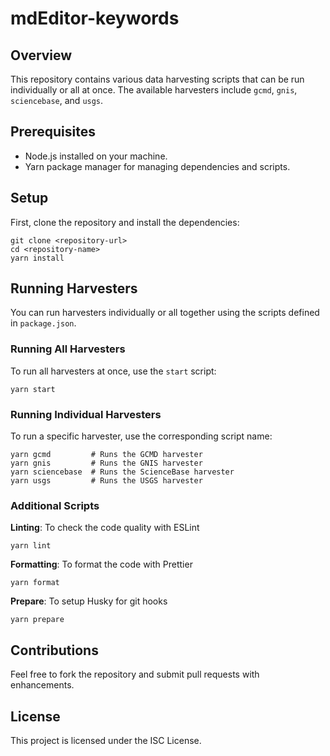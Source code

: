 # mdEditor-keywords

## Overview

This repository contains various data harvesting scripts that can be run individually or all at once. The available harvesters include `gcmd`, `gnis`, `sciencebase`, and `usgs`.

## Prerequisites

- Node.js installed on your machine.
- Yarn package manager for managing dependencies and scripts.

## Setup

First, clone the repository and install the dependencies:

```
git clone <repository-url>
cd <repository-name>
yarn install
```

## Running Harvesters

You can run harvesters individually or all together using the scripts defined in `package.json`.

### Running All Harvesters

To run all harvesters at once, use the `start` script:

`yarn start`

### Running Individual Harvesters

To run a specific harvester, use the corresponding script name:

```
yarn gcmd         # Runs the GCMD harvester
yarn gnis         # Runs the GNIS harvester
yarn sciencebase  # Runs the ScienceBase harvester
yarn usgs         # Runs the USGS harvester
```

### Additional Scripts

**Linting**: To check the code quality with ESLint

`yarn lint`

**Formatting**: To format the code with Prettier

`yarn format`

**Prepare**: To setup Husky for git hooks

`yarn prepare`

## Contributions

Feel free to fork the repository and submit pull requests with enhancements.

## License

This project is licensed under the ISC License.
